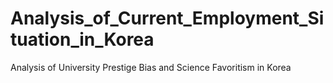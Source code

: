 # Analysis_of_Current_Employment_Situation_in_Korea
Analysis of University Prestige Bias and Science Favoritism in Korea
